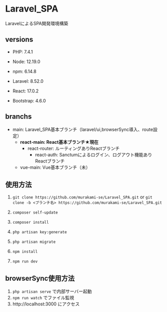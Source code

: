 # Laravel_SPA

LaravelによるSPA開発環境構築

## versions

- PHP: 7.4.1
- Node: 12.19.0
- npm: 6.14.8

- Laravel: 8.52.0
- React: 17.0.2
- Bootstrap: 4.6.0

## branchs

- main: Laravel_SPA基本ブランチ（laravel/ui,browserSync導入、route設定）
    - **react-main: React基本ブランチ★現在**
        - react-router: ルーティングありReactブランチ
            - react-auth: Sanctumによるログイン、ログアウト機能ありReactブランチ
    - vue-main: Vue基本ブランチ（未）

## 使用方法

1. `git clone https://github.com/murakami-se/Laravel_SPA.git` 
    or
    `git clone -b <ブランチ名> https://github.com/murakami-se/Laravel_SPA.git`

1. `composer self-update`

1. `composer install`

1. `php artisan key:generate`

1. `php artisan migrate`

1. `npm install`

1. `npm run dev`

## browserSync使用方法

1. `php artisan serve` で内部サーバー起動
1. `npm run watch` でファイル監視
1. http://localhost:3000 にアクセス

